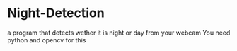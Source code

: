 # Night-Detection
a program that detects wether it is night or day from your webcam
You need python and opencv for this

